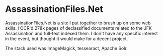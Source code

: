 # AssassinationFiles.Net

AssassinationFiles.Net is a site I put together to brush up on some web skills.  I OCR'd 278k pages of declassified documents related to the JFK Assassination and full-text indexed them.  I don't have any specific interest in the event, but thought it would make for a decent project. 

The stack used was ImageMagick, tessearact, Apache Solr. 
